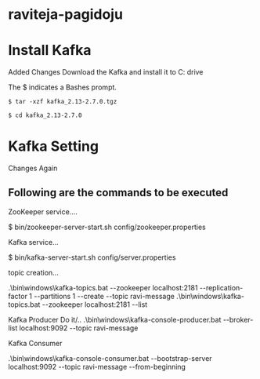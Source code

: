 # raviteja-pagidoju
# Install Kafka
Added Changes
Download the Kafka and install it to C: drive

The $ indicates a Bashes prompt.

```$ tar -xzf kafka_2.13-2.7.0.tgz```

```$ cd kafka_2.13-2.7.0```

# Kafka Setting
Changes Again
## Following are the commands to be executed

ZooKeeper service....

$ bin/zookeeper-server-start.sh config/zookeeper.properties

Kafka service...

$ bin/kafka-server-start.sh config/server.properties

topic creation...

.\bin\windows\kafka-topics.bat --zookeeper localhost:2181 --replication-factor 1 --partitions 1 --create --topic ravi-message
.\bin\windows\kafka-topics.bat --zookeeper localhost:2181 --list

Kafka Producer 
Do it/..
.\bin\windows\kafka-console-producer.bat --broker-list localhost:9092 --topic ravi-message

 Kafka Consumer

.\bin\windows\kafka-console-consumer.bat --bootstrap-server localhost:9092 --topic ravi-message --from-beginning
